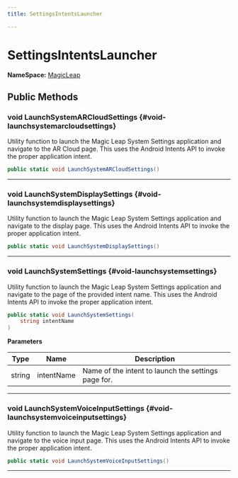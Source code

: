 ```yaml
---
title: SettingsIntentsLauncher

---
```


# SettingsIntentsLauncher



**NameSpace:** 
[MagicLeap](/unity-api/api/UnityEngine.XR.MagicLeap/UnityEngine.XR.MagicLeap.md) 








## Public Methods

### void LaunchSystemARCloudSettings {#void-launchsystemarcloudsettings}

Utility function to launch the Magic Leap System Settings application and navigate to the AR Cloud page. This uses the Android Intents API to invoke the proper application intent. 

```csharp
public static void LaunchSystemARCloudSettings()
```






-----------

### void LaunchSystemDisplaySettings {#void-launchsystemdisplaysettings}

Utility function to launch the Magic Leap System Settings application and navigate to the display page. This uses the Android Intents API to invoke the proper application intent. 

```csharp
public static void LaunchSystemDisplaySettings()
```






-----------

### void LaunchSystemSettings {#void-launchsystemsettings}

Utility function to launch the Magic Leap System Settings application and navigate to the page of the provided intent name. This uses the Android Intents API to invoke the proper application intent. 

```csharp
public static void LaunchSystemSettings(
    string intentName
)
```


**Parameters**

| Type | Name  | Description  | 
|--|--|--|
| string |intentName|Name of the intent to launch the settings page for.|






-----------

### void LaunchSystemVoiceInputSettings {#void-launchsystemvoiceinputsettings}

Utility function to launch the Magic Leap System Settings application and navigate to the voice input page. This uses the Android Intents API to invoke the proper application intent. 

```csharp
public static void LaunchSystemVoiceInputSettings()
```






-----------

